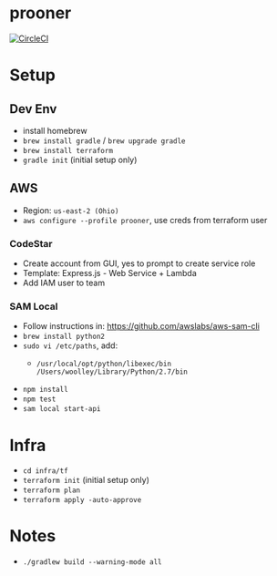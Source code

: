 # prooner

[![CircleCI](https://circleci.com/gh/thewoolleyman/prooner.svg?style=shield&circle-token=b3928e2799c1d03404a693346c597b47c95ce79e)](https://circleci.com/gh/thewoolleyman/prooner)

# Setup

## Dev Env

* install homebrew
* `brew install gradle` / `brew upgrade gradle`
* `brew install terraform`
* `gradle init` (initial setup only)

## AWS

* Region: `us-east-2 (Ohio)`
* `aws configure --profile prooner`, use creds from terraform user

### CodeStar

* Create account from GUI, yes to prompt to create service role
* Template: Express.js - Web Service + Lambda
* Add IAM user to team

### SAM Local

* Follow instructions in: https://github.com/awslabs/aws-sam-cli
* `brew install python2`
* `sudo vi /etc/paths`, add:
  * ```
    /usr/local/opt/python/libexec/bin
    /Users/woolley/Library/Python/2.7/bin
    ```
* `npm install`
* `npm test`
* `sam local start-api`    

# Infra

* `cd infra/tf`
* `terraform init` (initial setup only)
* `terraform plan`
* `terraform apply -auto-approve`

# Notes

* `./gradlew build --warning-mode all`
